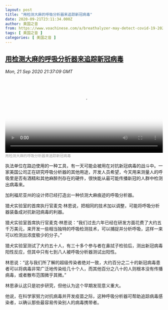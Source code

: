 ```yaml
---
layout: post
title: "用检测大麻的呼吸分析器来追踪新冠病毒"
date: 2020-09-21T23:11:34.000Z
author: 美国之音
from: https://www.voachinese.com/a/breathalyzer-may-detect-covid-19-20200921/5592265.html
tags: [ 美国之音 ]
categories: [ 美国之音 ]
---
```

<!--1600729894000-->
[用检测大麻的呼吸分析器来追踪新冠病毒](https://www.voachinese.com/a/breathalyzer-may-detect-covid-19-20200921/5592265.html)
------

<div>
<div><i>Mon, 21 Sep 2020 21:37:09 GMT</i></div><video poster="https://images.weserv.nl?url=gdb.voanews.com/993f0b0f-bb13-40aa-8cd3-8ceed4930620_tv_r1_s_w900.jpg" src="https://av.voanews.com/Videoroot/Pangeavideo/2020/09/9/99/993f0b0f-bb13-40aa-8cd3-8ceed4930620_240p.mp4" style="width:100%" controls></video><div><small style="color: #999;">用检测大麻的呼吸分析器来追踪新冠病毒</small></div><p>执法单位在路边使用的一种工具，有一天可能会被用在对抗新冠病毒的战斗中。一家美国公司正在研究呼吸分析器的其他用途，开发人员希望，今天用来测量人的呼吸里是否有酒精和其他麻醉剂存在的硬件，很快能从最可能传播新冠的人群中检测出病毒来。</p><p>加利福尼亚州的设计师已经打造出一种侦测大麻痕迹的呼吸分析器。</p><p>猎犬实验室的首席执行官麦克·林恩说，把相同的技术加以调整，可能将呼吸分析器装备成对抗新冠病毒的利器。</p><p>猎犬实验室首席执行官麦克·林恩说：“我们过去六年已经在研发方面花费了大约五千万美元，来开发一些相当独特的呼吸检测技术，可以捕捉并分析呼吸，这样一来可以检测出浓度极少的分子。”</p><p>猎犬实验室测试了大约五十人，有三十多个参与者在鼻拭子检验后，测出新冠病毒阳性反应，但其中只有七到八人被呼吸分析器测试出阳性。</p><p>林恩说：“这与我们所了解的超级传染者绝对一致，大约百分之二十的新冠病毒患者可以将病毒非常广泛地传染给几十个人，而其他百分之八十的人则根本没有传播病毒，或者散布范围微乎其微。”</p><p>林恩承认这只是初步研究，但他认为这个早期发现意义重大。</p><p>他说，在科学家努力对抗病毒并开发疫苗之际，这种呼吸分析器可帮助追踪病毒感染者，以确认那些最容易传染别人的病毒携带者。</p>
</div>
